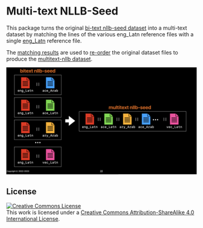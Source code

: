 # Multi-text NLLB-Seed
This package turns the original [bi-text nllb-seed dataset](https://github.com/facebookresearch/flores/blob/main/nllb_seed/README.md) into a multi-text dataset by matching the lines of the various eng_Latn reference files with a single [eng_Latn](data/Multitext-NLLB-Seed/eng_Latn) reference file.

The [matching results](data/Multitext-NLLB-Seed/order_files) are used to [re-order](data/Multitext-NLLB-Seed/re_ordered) the original dataset files to produce the [multitext-nllb dataset](data/Multitext-NLLB-Seed/multitext/).

<img src="img/multitext-alignment.jpg" />



## License
<a rel="license" href="http://creativecommons.org/licenses/by-sa/4.0/"><img alt="Creative Commons License" style="border-width:0" src="https://i.creativecommons.org/l/by-sa/4.0/88x31.png" /></a><br />This work is licensed under a <a rel="license" href="http://creativecommons.org/licenses/by-sa/4.0/">Creative Commons Attribution-ShareAlike 4.0 International License</a>.